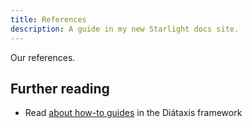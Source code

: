 ```yaml
---
title: References
description: A guide in my new Starlight docs site.
---
```


Our references.

## Further reading

- Read [about how-to guides](https://diataxis.fr/how-to-guides/) in the Diátaxis framework
